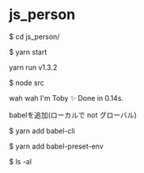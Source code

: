 # js_person

$ cd js_person/


$ yarn start

yarn run v1.3.2


$ node src

wah wah I'm Toby
✨  Done in 0.14s.


 babelを追加(ローカルで not グローバル)


$ yarn add babel-cli


$ yarn add babel-preset-env


$ ls -al
